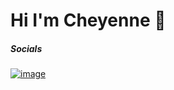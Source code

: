<!--
**cmhwang/cmhwang** is a ✨ _special_ ✨ repository because its `README.md` (this file) appears on your GitHub profile.
-->

# Hi I'm Cheyenne 🥰

##### Socials
[![image](https://img.shields.io/badge/LinkedIn-0077B5?style=for-the-badge&logo=linkedin&logoColor=white)](https://www.linkedin.com/in/cmhwang-a489401b7/)

